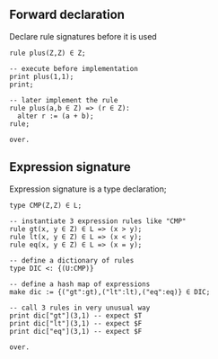## Forward declaration

Declare rule signatures before it is used

```
rule plus(Z,Z) ∈ Z; 

-- execute before implementation
print plus(1,1);  
print;

-- later implement the rule
rule plus(a,b ∈ Z) => (r ∈ Z):
  alter r := (a + b);
rule;  

over.
```

## Expression signature

Expression signature is a type declaration;

```
type CMP(Z,Z) ∈ L;

-- instantiate 3 expression rules like "CMP"
rule gt(x, y ∈ Z) ∈ L => (x > y);
rule lt(x, y ∈ Z) ∈ L => (x < y);
rule eq(x, y ∈ Z) ∈ L => (x = y);

-- define a dictionary of rules
type DIC <: {(U:CMP)}
 
-- define a hash map of expressions
make dic := {("gt":gt),("lt":lt),("eq":eq)} ∈ DIC;

-- call 3 rules in very unusual way
print dic["gt"](3,1) -- expect $T
print dic["lt"](3,1) -- expect $F
print dic["eq"](3,1) -- expect $F

over.
```

